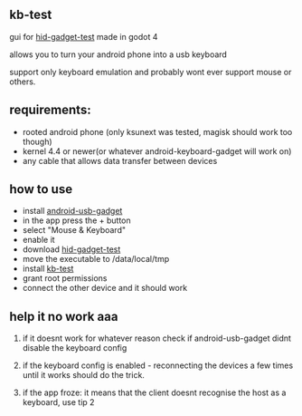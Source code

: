 
## kb-test

gui for [hid-gadget-test](https://github.com/pelya/android-keyboard-gadget/blob/master/hid-gadget-test/hid-gadget-test) made in godot 4

allows you to turn your android phone into a usb keyboard

support only keyboard emulation and probably wont ever support mouse or others.
 
## requirements:
* rooted android phone (only ksunext was tested, magisk should work too though)
* kernel 4.4 or newer(or whatever android-keyboard-gadget will work on)
* any cable that allows data transfer between devices


## how to use
* install [android-usb-gadget](https://github.com/tejado/android-usb-gadget)
* in the app press the + button
* select "Mouse & Keyboard"
* enable it
* download [hid-gadget-test](https://github.com/pelya/android-keyboard-gadget/blob/master/hid-gadget-test/hid-gadget-test?raw=true)
* move the executable to /data/local/tmp
* install [kb-test](https://github.com/SanekGamer007/kb-test/releases/download/v1.0.0/kb-test.apk)
* grant root permissions
* connect the other device and it should work

## help it no work aaa
1. if it doesnt work for whatever reason check if android-usb-gadget didnt disable the keyboard config

2. if the keyboard config is enabled - reconnecting the devices a few times until it works should do the trick.

3. if the app froze: it means that the client doesnt recognise the host as a keyboard, use tip 2
